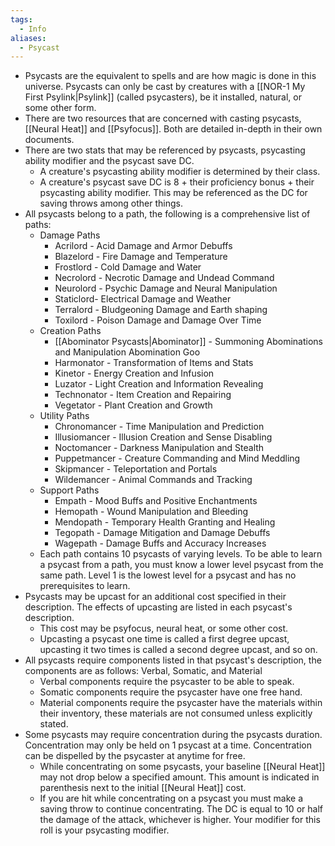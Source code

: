 ```yaml
---
tags:
  - Info
aliases:
  - Psycast
---
```

- Psycasts are the equivalent to spells and are how magic is done in this universe. Psycasts can only be cast by creatures with a [[NOR-1 My First Psylink|Psylink]] (called psycasters), be it installed, natural, or some other form. 
- There are two resources that are concerned with casting psycasts, [[Neural Heat]] and [[Psyfocus]]. Both are detailed in-depth in their own documents. 
- There are two stats that may be referenced by psycasts, psycasting ability modifier and the psycast save DC.
	- A creature's psycasting ability modifier is determined by their class.
	- A creature's psycast save DC is 8 + their proficiency bonus + their psycasting ability modifier. This may be referenced as the DC for saving throws among other things.
- All psycasts belong to a path, the following is a comprehensive list of paths:
	- Damage Paths
		- Acrilord - Acid Damage and Armor Debuffs
		- Blazelord - Fire Damage and Temperature
		- Frostlord - Cold Damage and Water
		- Necrolord - Necrotic Damage and Undead Command
		- Neurolord - Psychic Damage and Neural Manipulation
		- Staticlord- Electrical Damage and Weather
		- Terralord - Bludgeoning Damage and Earth shaping
		- Toxilord - Poison Damage and Damage Over Time
	- Creation Paths
		- [[Abominator Psycasts|Abominator]] - Summoning Abominations and Manipulation Abomination Goo
		- Harmonator - Transformation of Items and Stats
		- Kinetor - Energy Creation and Infusion
		- Luzator - Light Creation and Information Revealing
		- Technonator - Item Creation and Repairing
		- Vegetator - Plant Creation and Growth
	- Utility Paths
		- Chronomancer - Time Manipulation and Prediction
		- Illusiomancer - Illusion Creation and Sense Disabling
		- Noctomancer - Darkness Manipulation and Stealth
		- Puppetmancer - Creature Commanding and Mind Meddling 
		- Skipmancer - Teleportation and Portals
		- Wildemancer - Animal Commands and Tracking
	- Support Paths
		- Empath - Mood Buffs and Positive Enchantments
		- Hemopath - Wound Manipulation and Bleeding
		- Mendopath - Temporary Health Granting and Healing
		- Tegopath - Damage Mitigation and Damage Debuffs
		- Wagepath - Damage Buffs and Accuracy Increases
	- Each path contains 10 psycasts of varying levels. To be able to learn a psycast from a path, you must know a lower level psycast from the same path. Level 1 is the lowest level for a psycast and has no prerequisites to learn. 
- Psycasts may be upcast for an additional cost specified in their description. The effects of upcasting are listed in each psycast's description.
	- This cost may be psyfocus, neural heat, or some other cost.
	- Upcasting a psycast one time is called a first degree upcast, upcasting it two times is called a second degree upcast, and so on.
- All psycasts require components listed in that psycast's description, the components are as follows: Verbal, Somatic, and Material
	- Verbal components require the psycaster to be able to speak.
	- Somatic components require the psycaster have one free hand.
	- Material components require the psycaster have the materials within their inventory, these materials are not consumed unless explicitly stated. 
- Some psycasts may require concentration during the psycasts duration. Concentration may only be held on 1 psycast at a time. Concentration can be dispelled by the psycaster at anytime for free. 
	- While concentrating on some psycasts, your baseline [[Neural Heat]] may not drop below a specified amount. This amount is indicated in parenthesis next to the initial [[Neural Heat]] cost.
	- If you are hit while concentrating on a psycast you must make a saving throw to continue concentrating. The DC is equal to 10 or half the damage of the attack, whichever is higher. Your modifier for this roll is your psycasting modifier.

